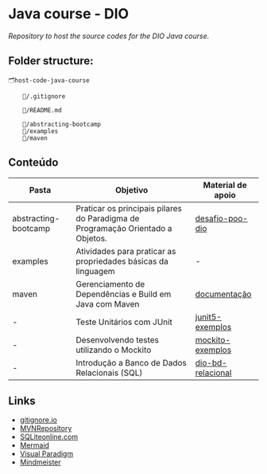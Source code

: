 # Java course - DIO
*Repository to host the source codes for the DIO Java course.*

## Folder structure:

    🗂️host-code-java-course

        📁/.gitignore
        
        📁/README.md
        
        📂/abstracting-bootcamp
        📂/examples
        📂/maven
                


## Conteúdo

| Pasta | Objetivo | Material de apoio |
| ------ | -------- | ----------------- |
| abstracting-bootcamp | Praticar os principais pilares do Paradigma de Programação Orientado a Objetos. | [desafio-poo-dio](https://github.com/cami-la/desafio-POO-DIO) |
| examples | Atividades para praticar as propriedades básicas da linguagem | - |
| maven | Gerenciamento de Dependências e Build em Java com Maven | [documentação](https://maven.apache.org/guides/index.html) |
| - | Teste Unitários com JUnit | [junit5-exemplos](https://github.com/willyancaetano/junit5-exemplos) |
| - | Desenvolvendo testes utilizando o Mockito | [mockito-exemplos](https://github.com/willyancaetano/mockito-exemplos) |
| - | Introdução a Banco de Dados Relacionais (SQL) | [dio-bd-relacional](https://github.com/pamelaborges/dio-bd-relacional.git) |

## Links

- [gitignore.io](https://www.toptal.com/developers/gitignore/)
- [MVNRepository](https://mvnrepository.com/)
- [SQLiteonline.com](https://sqliteonline.com/)
- [Mermaid](https://mermaid.js.org/intro/)
- [Visual Paradigm](https://online.visual-paradigm.com/drive/#infoart:proj=0&dashboard)
- [Mindmeister](https://www.mindmeister.com/pt)
